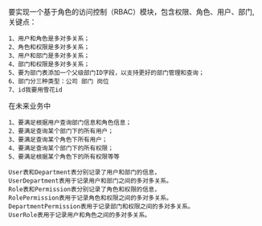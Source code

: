 要实现一个基于角色的访问控制（RBAC）模块，包含权限、角色、用户、部门, 关键点：
```
1、用户和角色是多对多关系；
2、角色和权限是多对多关系；
3、用户和部门是多对多关系；
4、部门和权限是多对多关系；
5、要为部门表添加一个父级部门ID字段，以支持更好的部门管理和查询；
6、部门分三种类型：公司 部门 岗位
7、id我要用雪花id
```

在未来业务中
```
1、要满足根据用户查询部门信息和角色信息；
2、要满足查询某个部门下的所有用户；
3、要满足查询某个角色下所有用户；
4、要满足查询某个部门下的所有权限；
5、要满足根据某个角色下的所有权限等等
```

```
User表和Department表分别记录了用户和部门的信息，
UserDepartment表用于记录用户和部门之间的多对多关系。
Role表和Permission表分别记录了角色和权限的信息，
RolePermission表用于记录角色和权限之间的多对多关系。
DepartmentPermission表用于记录部门和权限之间的多对多关系。
UserRole表用于记录用户和角色之间的多对多关系。
```